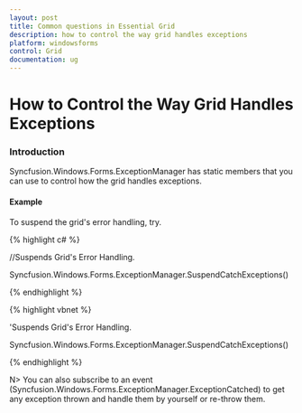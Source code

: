 ```yaml
---
layout: post
title: Common questions in Essential Grid
description: how to control the way grid handles exceptions
platform: windowsforms
control: Grid
documentation: ug
---
```


# How to Control the Way Grid Handles Exceptions

### Introduction

Syncfusion.Windows.Forms.ExceptionManager has static members that you can use to control how the grid handles exceptions. 

#### Example

To suspend the grid's error handling, try.

{% highlight c# %}



//Suspends Grid's Error Handling.

Syncfusion.Windows.Forms.ExceptionManager.SuspendCatchExceptions()


{% endhighlight %}

{% highlight vbnet %}



'Suspends Grid's Error Handling.

Syncfusion.Windows.Forms.ExceptionManager.SuspendCatchExceptions()


{% endhighlight %}

N> You can also subscribe to an event (Syncfusion.Windows.Forms.ExceptionManager.ExceptionCatched) to get any exception thrown and handle them by yourself or re-throw them.
